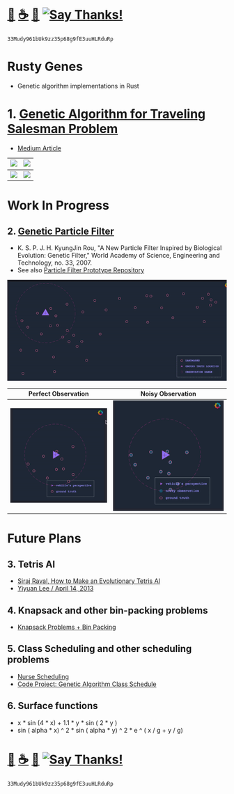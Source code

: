 # [🐳](https://mithi.github.io/deep-blueberry) [☕️](https://ko-fi.com/minimithi) [🧧](https://www.paypal.me/minimithi) [![Say Thanks!](https://img.shields.io/badge/Say%20Thanks-!-1EAEDB.svg)](https://saythanks.io/to/mithi) 
```
33Mudy961bUk9zz35p68g9fE3uuHLRduRp
```

# Rusty Genes
- Genetic algorithm implementations in Rust

# 1. [Genetic Algorithm for Traveling Salesman Problem](./citydna/)
- [Medium Article](https://medium.com/@mithi/genetic-algorithms-in-rust-for-autonomous-agents-an-introduction-ac182de32aee)

| ![](./citydna/docs/gif/simA.gif)      | ![](./citydna/docs/gif/simB.gif)      |
| ----------------------------- |:-------------------------------:|
| ![](./citydna/docs/gif/simC.gif)      | ![](./citydna/docs/gif/sim0.gif)        |

# Work In Progress


## 2. [Genetic Particle Filter](./particlefilter/)
- K. S. P. J. H. KyungJin Rou, "A New Particle Filter Inspired by Biological Evolution: Genetic Filter," World Academy of Science, Engineering and Technology, no. 33, 2007.
- See also [Particle Filter Prototype Repository](https://github.com/mithi/particle-filter-prototype)

![](./particlefilter/vid/simple-global-plot.gif)

| Perfect Observation | Noisy Observation |
| ----------------------------- |:-------------------------------:|
| ![](./particlefilter/vid/simple-vehicle-plot.gif) | ![](./particlefilter/vid/vehicle-plot-noisy.gif)|


# Future Plans

## 3. Tetris AI
- [Siraj Raval, How to Make an Evolutionary Tetris AI](https://www.youtube.com/watch?v=xLHCMMGuN0Q)
- [Yiyuan Lee / April 14, 2013](https://codemyroad.wordpress.com/2013/04/14/tetris-ai-the-near-perfect-player/)

## 4. Knapsack and other bin-packing problems
- [Knapsack Problems + Bin Packing ](https://www.wikiwand.com/en/Knapsack_problem)

## 5. Class Scheduling and other scheduling problems
- [Nurse Scheduling](https://www.wikiwand.com/en/Nurse_scheduling_problem)
- [Code Project: Genetic Algorithm Class Schedule](https://www.codeproject.com/Articles/23111/Making-a-Class-Schedule-Using-a-Genetic-Algorithm)

## 6. Surface functions 
- x * sin (4 * x) + 1.1 * y * sin ( 2 * y )
- sin ( alpha * x) ^ 2  * sin ( alpha * y) ^ 2 * e ^ ( x / g + y / g)

# [🐳](https://mithi.github.io/deep-blueberry) [☕️](https://ko-fi.com/minimithi) [🧧](https://www.paypal.me/minimithi) [![Say Thanks!](https://img.shields.io/badge/Say%20Thanks-!-1EAEDB.svg)](https://saythanks.io/to/mithi) 
```
33Mudy961bUk9zz35p68g9fE3uuHLRduRp
```

